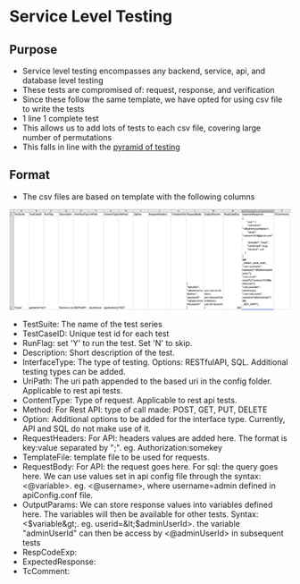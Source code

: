 # Service Level Testing

## Purpose

* Service level testing encompasses any backend, service, api, and database level testing
* These tests are compromised of: request, response, and verification
* Since these follow the same template, we have opted for using csv file to write the tests
* 1 line 1 complete test 
* This allows us to add lots of tests to each csv file, covering large number of permutations
* This falls in line with the [pyramid of testing](https://app.gitbook.com/@ehsan-matean/s/autonomx/testing-tips/pyramid-of-testing)

## Format

* The csv files are based on template with the following columns

![](../.gitbook/assets/image%20%2815%29.png)

* TestSuite: The name of the test series
* TestCaseID: Unique test id for each test
* RunFlag: set 'Y' to run the test. Set 'N' to skip.
* Description: Short description of the test.
* InterfaceType: The type of testing. Options: RESTfulAPI, SQL. Additional testing types can be added.
* UriPath: The uri path appended to the based uri in the config folder. Applicable to rest api tests.
* ContentType: Type of request. Applicable to rest api tests.
* Method: For Rest API: type of call made: POST, GET, PUT, DELETE
* Option: Additional options to be added for the interface type. Currently, API and SQL do not make use of it.
* RequestHeaders: For API: headers values are added here. The format is key:value separated by ";". eg. Authorization:somekey
* TemplateFile: template file to be used for requests. 
* RequestBody: For API: the request goes here. For sql: the query goes here. We can use values set in api config file through the syntax: &lt;@variable&gt;. eg. &lt;@username&gt;, where username=admin defined in apiConfig.conf file.
* OutputParams: We can store response values into variables defined here. The variables will then be available for other tests. Syntax: &lt;$variable&gt;. eg. userid=&lt;$adminUserId&gt;. the variable "adminUserId" can then be access by &lt;@adminUserId&gt; in subsequent tests
* RespCodeExp:
* ExpectedResponse:
* TcComment:

